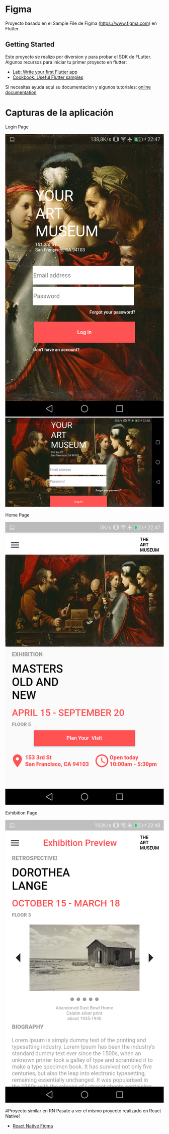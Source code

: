 # Figma 

Proyecto basado en el Sample File de Figma (https://www.figma.com) en Flutter.

## Getting Started

Este proyecto se realizo por diversion y para probar el SDK de FLutter. 
Algunos recursos para iniciar tu primer proyecto en flutter: 

- [Lab: Write your first Flutter app](https://flutter.io/docs/get-started/codelab)
- [Cookbook: Useful Flutter samples](https://flutter.io/docs/cookbook)

Si necesitas ayuda aqui su documentacion y algunos tutoriales:
[online documentation](https://flutter.io/docs)

# Capturas de la aplicación
Login Page

![alt text](screenshots/Screenshot_20190301-224748.png )
![alt text](screenshots/Screenshot_20190301-224815.png )

Home Page

![alt text](screenshots/Screenshot_20190301-224752.png "Description goes here")

Exhibition Page

![alt text](screenshots/Screenshot_20190301-224800.png)

#Proyecto similar en RN
Pasate a ver el mismo proyecto realizado en React Native!
- [React Native Figma](https://github.com/CrisRonda/rnFigma)
